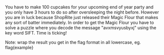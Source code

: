 You have to make 100 cupcakes for your upcoming end of year party and you only have 3 hours to do so after oversleeping the night before. However you are in luck because ShopRite just released their Magic Flour that makes any sort of batter immediately. In order to get the Magic Flour you have to solve a puzzle where you decode the message "avxmsvyusbyxj" using the key word SIFT. Time is ticking!

Note: wrap the result you get in the flag format in all lowercase, eg. flag{example}